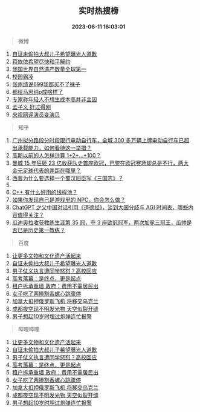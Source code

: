 <div align="center"><h2>实时热搜榜</h2><h4>2023-06-11 16:03:01</h4></div>

> 微博  

1. [自证未偷拍大叔儿子希望曝光人道歉](https://s.weibo.com/weibo?q=%23%E8%87%AA%E8%AF%81%E6%9C%AA%E5%81%B7%E6%8B%8D%E5%A4%A7%E5%8F%94%E5%84%BF%E5%AD%90%E5%B8%8C%E6%9C%9B%E6%9B%9D%E5%85%89%E4%BA%BA%E9%81%93%E6%AD%89%23&t=31&band_rank=1&Refer=top)<br />
2. [蒋依依希望尽快和平解约](https://s.weibo.com/weibo?q=%23%E8%92%8B%E4%BE%9D%E4%BE%9D%E5%B8%8C%E6%9C%9B%E5%B0%BD%E5%BF%AB%E5%92%8C%E5%B9%B3%E8%A7%A3%E7%BA%A6%23&t=31&band_rank=2&Refer=top)<br />
3. [我国世界自然遗产数量全球第一](https://s.weibo.com/weibo?q=%23%E6%88%91%E5%9B%BD%E4%B8%96%E7%95%8C%E8%87%AA%E7%84%B6%E9%81%97%E4%BA%A7%E6%95%B0%E9%87%8F%E5%85%A8%E7%90%83%E7%AC%AC%E4%B8%80%23&t=31&band_rank=3&Refer=top)<br />
4. [校园霸凌](https://s.weibo.com/weibo?q=%E6%A0%A1%E5%9B%AD%E9%9C%B8%E5%87%8C&t=31&band_rank=4&Refer=top)<br />
5. [张雨绮说699我都买不了袜子](https://s.weibo.com/weibo?q=%23%E5%BC%A0%E9%9B%A8%E7%BB%AE%E8%AF%B4699%E6%88%91%E9%83%BD%E4%B9%B0%E4%B8%8D%E4%BA%86%E8%A2%9C%E5%AD%90%23&t=31&band_rank=5&Refer=top)<br />
6. [都给马思纯p成啥样了](https://s.weibo.com/weibo?q=%23%E9%83%BD%E7%BB%99%E9%A9%AC%E6%80%9D%E7%BA%AFp%E6%88%90%E5%95%A5%E6%A0%B7%E4%BA%86%23&t=31&band_rank=6&Refer=top)<br />
7. [专家称年轻人不想生成本高并非主因](https://s.weibo.com/weibo?q=%23%E4%B8%93%E5%AE%B6%E7%A7%B0%E5%B9%B4%E8%BD%BB%E4%BA%BA%E4%B8%8D%E6%83%B3%E7%94%9F%E6%88%90%E6%9C%AC%E9%AB%98%E5%B9%B6%E9%9D%9E%E4%B8%BB%E5%9B%A0%23&t=31&band_rank=7&Refer=top)<br />
8. [孟子义 好过得刚](https://s.weibo.com/weibo?q=%E5%AD%9F%E5%AD%90%E4%B9%89%20%E5%A5%BD%E8%BF%87%E5%BE%97%E5%88%9A&t=31&band_rank=8&Refer=top)<br />
9. [央视网评演员变演贝](https://s.weibo.com/weibo?q=%23%E5%A4%AE%E8%A7%86%E7%BD%91%E8%AF%84%E6%BC%94%E5%91%98%E5%8F%98%E6%BC%94%E8%B4%9D%23&t=31&band_rank=9&Refer=top)<br />

> 知乎  

1. [广州拟分路段分时段限行电动自行车，全城 300 多万辆上牌电动自行车已超出承载能力，如何看待这一举措？](https://www.zhihu.com/question/605885428)<br />
2. [高斯以前的人怎样计算 1+2+…+100？](https://www.zhihu.com/question/605862776)<br />
3. [曼城 15 年狂砸 23 亿收获队史首座欧冠，巴黎在欧冠赛场却总是不行，两大金元足球代表的差距在哪里？](https://www.zhihu.com/question/605998302)<br />
4. [西晋为什么要选择一个蜀汉旧臣写《三国志》？](https://www.zhihu.com/question/602505267)<br />
5. []()<br />
6. [C++ 有什么好用的线程池？](https://www.zhihu.com/question/397916107)<br />
7. [如果你发现自己是游戏里的 NPC，你会怎么做？](https://www.zhihu.com/question/378798248)<br />
8. [ChatGPT 之父中国对话引用《道德经》，谈到大国分歧与 AGI 时间表，哪些内容值得关注？](https://www.zhihu.com/question/605868976)<br />
9. [瓜迪奥拉收获教练生涯第 35 冠，夺 3 座欧冠冠军，两次加冕三冠王，瓜帅是否已是历史第一教练？](https://www.zhihu.com/question/605975499)<br />

> 百度  

1. [让更多文物和文化遗产活起来](https://www.baidu.com/s?wd=%E8%AE%A9%E6%9B%B4%E5%A4%9A%E6%96%87%E7%89%A9%E5%92%8C%E6%96%87%E5%8C%96%E9%81%97%E4%BA%A7%E6%B4%BB%E8%B5%B7%E6%9D%A5&sa=fyb_news&rsv_dl=fyb_news)<br />
2. [自证未偷拍大叔儿子希望曝光人道歉](https://www.baidu.com/s?wd=%E8%87%AA%E8%AF%81%E6%9C%AA%E5%81%B7%E6%8B%8D%E5%A4%A7%E5%8F%94%E5%84%BF%E5%AD%90%E5%B8%8C%E6%9C%9B%E6%9B%9D%E5%85%89%E4%BA%BA%E9%81%93%E6%AD%89&sa=fyb_news&rsv_dl=fyb_news)<br />
3. [男子仗义执言遭同学怒怼？高校回应](https://www.baidu.com/s?wd=%E7%94%B7%E5%AD%90%E4%BB%97%E4%B9%89%E6%89%A7%E8%A8%80%E9%81%AD%E5%90%8C%E5%AD%A6%E6%80%92%E6%80%BC%EF%BC%9F%E9%AB%98%E6%A0%A1%E5%9B%9E%E5%BA%94&sa=fyb_news&rsv_dl=fyb_news)<br />
4. [高考落幕：是终点，更是起点](https://www.baidu.com/s?wd=%E9%AB%98%E8%80%83%E8%90%BD%E5%B9%95%EF%BC%9A%E6%98%AF%E7%BB%88%E7%82%B9%EF%BC%8C%E6%9B%B4%E6%98%AF%E8%B5%B7%E7%82%B9&sa=fyb_news&rsv_dl=fyb_news)<br />
5. [租户拆承重墙 政府：费用不需居民出](https://www.baidu.com/s?wd=%E7%A7%9F%E6%88%B7%E6%8B%86%E6%89%BF%E9%87%8D%E5%A2%99+%E6%94%BF%E5%BA%9C%EF%BC%9A%E8%B4%B9%E7%94%A8%E4%B8%8D%E9%9C%80%E5%B1%85%E6%B0%91%E5%87%BA&sa=fyb_news&rsv_dl=fyb_news)<br />
6. [女子吃了两捧割香螺心跳骤停](https://www.baidu.com/s?wd=%E5%A5%B3%E5%AD%90%E5%90%83%E4%BA%86%E4%B8%A4%E6%8D%A7%E5%89%B2%E9%A6%99%E8%9E%BA%E5%BF%83%E8%B7%B3%E9%AA%A4%E5%81%9C&sa=fyb_news&rsv_dl=fyb_news)<br />
7. [加拿大扣押俄罗斯飞机 将移交乌克兰](https://www.baidu.com/s?wd=%E5%8A%A0%E6%8B%BF%E5%A4%A7%E6%89%A3%E6%8A%BC%E4%BF%84%E7%BD%97%E6%96%AF%E9%A3%9E%E6%9C%BA+%E5%B0%86%E7%A7%BB%E4%BA%A4%E4%B9%8C%E5%85%8B%E5%85%B0&sa=fyb_news&rsv_dl=fyb_news)<br />
8. [成都夜空现不明发光物 天空似裂开缝](https://www.baidu.com/s?wd=%E6%88%90%E9%83%BD%E5%A4%9C%E7%A9%BA%E7%8E%B0%E4%B8%8D%E6%98%8E%E5%8F%91%E5%85%89%E7%89%A9+%E5%A4%A9%E7%A9%BA%E4%BC%BC%E8%A3%82%E5%BC%80%E7%BC%9D&sa=fyb_news&rsv_dl=fyb_news)<br />
9. [男子想起10岁时埋过炮弹连忙报警](https://www.baidu.com/s?wd=%E7%94%B7%E5%AD%90%E6%83%B3%E8%B5%B710%E5%B2%81%E6%97%B6%E5%9F%8B%E8%BF%87%E7%82%AE%E5%BC%B9%E8%BF%9E%E5%BF%99%E6%8A%A5%E8%AD%A6&sa=fyb_news&rsv_dl=fyb_news)<br />

> 哔哩哔哩  

1. [让更多文物和文化遗产活起来](https://www.baidu.com/s?wd=%E8%AE%A9%E6%9B%B4%E5%A4%9A%E6%96%87%E7%89%A9%E5%92%8C%E6%96%87%E5%8C%96%E9%81%97%E4%BA%A7%E6%B4%BB%E8%B5%B7%E6%9D%A5&sa=fyb_news&rsv_dl=fyb_news)<br />
2. [自证未偷拍大叔儿子希望曝光人道歉](https://www.baidu.com/s?wd=%E8%87%AA%E8%AF%81%E6%9C%AA%E5%81%B7%E6%8B%8D%E5%A4%A7%E5%8F%94%E5%84%BF%E5%AD%90%E5%B8%8C%E6%9C%9B%E6%9B%9D%E5%85%89%E4%BA%BA%E9%81%93%E6%AD%89&sa=fyb_news&rsv_dl=fyb_news)<br />
3. [男子仗义执言遭同学怒怼？高校回应](https://www.baidu.com/s?wd=%E7%94%B7%E5%AD%90%E4%BB%97%E4%B9%89%E6%89%A7%E8%A8%80%E9%81%AD%E5%90%8C%E5%AD%A6%E6%80%92%E6%80%BC%EF%BC%9F%E9%AB%98%E6%A0%A1%E5%9B%9E%E5%BA%94&sa=fyb_news&rsv_dl=fyb_news)<br />
4. [高考落幕：是终点，更是起点](https://www.baidu.com/s?wd=%E9%AB%98%E8%80%83%E8%90%BD%E5%B9%95%EF%BC%9A%E6%98%AF%E7%BB%88%E7%82%B9%EF%BC%8C%E6%9B%B4%E6%98%AF%E8%B5%B7%E7%82%B9&sa=fyb_news&rsv_dl=fyb_news)<br />
5. [租户拆承重墙 政府：费用不需居民出](https://www.baidu.com/s?wd=%E7%A7%9F%E6%88%B7%E6%8B%86%E6%89%BF%E9%87%8D%E5%A2%99+%E6%94%BF%E5%BA%9C%EF%BC%9A%E8%B4%B9%E7%94%A8%E4%B8%8D%E9%9C%80%E5%B1%85%E6%B0%91%E5%87%BA&sa=fyb_news&rsv_dl=fyb_news)<br />
6. [女子吃了两捧割香螺心跳骤停](https://www.baidu.com/s?wd=%E5%A5%B3%E5%AD%90%E5%90%83%E4%BA%86%E4%B8%A4%E6%8D%A7%E5%89%B2%E9%A6%99%E8%9E%BA%E5%BF%83%E8%B7%B3%E9%AA%A4%E5%81%9C&sa=fyb_news&rsv_dl=fyb_news)<br />
7. [加拿大扣押俄罗斯飞机 将移交乌克兰](https://www.baidu.com/s?wd=%E5%8A%A0%E6%8B%BF%E5%A4%A7%E6%89%A3%E6%8A%BC%E4%BF%84%E7%BD%97%E6%96%AF%E9%A3%9E%E6%9C%BA+%E5%B0%86%E7%A7%BB%E4%BA%A4%E4%B9%8C%E5%85%8B%E5%85%B0&sa=fyb_news&rsv_dl=fyb_news)<br />
8. [成都夜空现不明发光物 天空似裂开缝](https://www.baidu.com/s?wd=%E6%88%90%E9%83%BD%E5%A4%9C%E7%A9%BA%E7%8E%B0%E4%B8%8D%E6%98%8E%E5%8F%91%E5%85%89%E7%89%A9+%E5%A4%A9%E7%A9%BA%E4%BC%BC%E8%A3%82%E5%BC%80%E7%BC%9D&sa=fyb_news&rsv_dl=fyb_news)<br />
9. [男子想起10岁时埋过炮弹连忙报警](https://www.baidu.com/s?wd=%E7%94%B7%E5%AD%90%E6%83%B3%E8%B5%B710%E5%B2%81%E6%97%B6%E5%9F%8B%E8%BF%87%E7%82%AE%E5%BC%B9%E8%BF%9E%E5%BF%99%E6%8A%A5%E8%AD%A6&sa=fyb_news&rsv_dl=fyb_news)<br />
